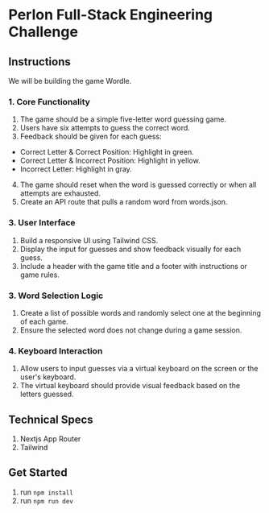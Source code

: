 # Perlon Full-Stack Engineering Challenge

## Instructions

We will be building the game Wordle. 

### 1. Core Functionality

1. The game should be a simple five-letter word guessing game.
2. Users have six attempts to guess the correct word.
3. Feedback should be given for each guess:
- Correct Letter & Correct Position: Highlight in green.
- Correct Letter & Incorrect Position: Highlight in yellow.
- Incorrect Letter: Highlight in gray.
4. The game should reset when the word is guessed correctly or when all attempts are exhausted.
5. Create an API route that pulls a random word from words.json.

### 3. User Interface
1. Build a responsive UI using Tailwind CSS.
2. Display the input for guesses and show feedback visually for each guess.
3. Include a header with the game title and a footer with instructions or game rules.

### 3. Word Selection Logic

1. Create a list of possible words and randomly select one at the beginning of each game.
2. Ensure the selected word does not change during a game session.

### 4. Keyboard Interaction

1. Allow users to input guesses via a virtual keyboard on the screen or the user's keyboard.
2. The virtual keyboard should provide visual feedback based on the letters guessed.

## Technical Specs
1. Nextjs App Router
2. Tailwind

## Get Started
1. run `npm install`
2. run `npm run dev`
